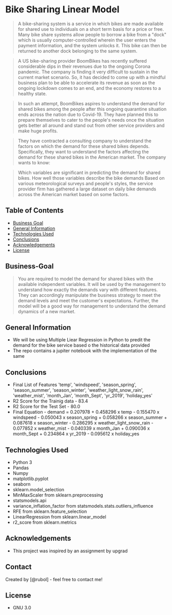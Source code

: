 # Bike Sharing Linear Model
> A bike-sharing system is a service in which bikes are made available for shared use to individuals on a short term basis for a price or free. Many bike share systems allow people to borrow a bike from a "dock" which is usually computer-controlled wherein the user enters the payment information, and the system unlocks it. This bike can then be returned to another dock belonging to the same system.


> A US bike-sharing provider BoomBikes has recently suffered considerable dips in their revenues due to the ongoing Corona pandemic. The company is finding it very difficult to sustain in the current market scenario. So, it has decided to come up with a mindful business plan to be able to accelerate its revenue as soon as the ongoing lockdown comes to an end, and the economy restores to a healthy state. 


> In such an attempt, BoomBikes aspires to understand the demand for shared bikes among the people after this ongoing quarantine situation ends across the nation due to Covid-19. They have planned this to prepare themselves to cater to the people's needs once the situation gets better all around and stand out from other service providers and make huge profits.


> They have contracted a consulting company to understand the factors on which the demand for these shared bikes depends. Specifically, they want to understand the factors affecting the demand for these shared bikes in the American market. The company wants to know:

> Which variables are significant in predicting the demand for shared bikes.
How well those variables describe the bike demands
Based on various meteorological surveys and people's styles, the service provider firm has gathered a large dataset on daily bike demands across the American market based on some factors. 


## Table of Contents
* [Business Goal](#business-goal)
* [General Information](#general-information)
* [Technologies Used](#technologies-used)
* [Conclusions](#conclusions)
* [Acknowledgements](#acknowledgements)
* [License](#license)


<!-- You can include any other section that is pertinent to your problem -->

## Business-Goal

> You are required to model the demand for shared bikes with the available independent variables. It will be used by the management to understand how exactly the demands vary with different features. They can accordingly manipulate the business strategy to meet the demand levels and meet the customer's expectations. Further, the model will be a good way for management to understand the demand dynamics of a new market. 


## General Information 

- We will be using Multiple Liear Regression in Python to predit the demand for the bike service based o the historical data provided
- The repo contains a jupiter notebook with the implementation of the same


## Conclusions
- Final List of Features 'temp', 'windspeed', 'season_spring', 'season_summer',
       'season_winter', 'weather_light_snow_rain', 'weather_mist', 'month_Jan',
       'month_Sept', 'yr_2019', 'holiday_yes'
- R2 Score for the Trainig data - 83.4
- R2 Score for the Test Set - 80.0
- Final Equation - demand = 0.207978 + 0.458296 x temp - 0.155470 x windspeed - 0.050043 x season_spring +  0.058266 x season_summer +  0.087618 x season_winter - 0.286295 x weather_light_snow_rain - 0.077852 x weather_mist - 0.040339 x month_Jan + 0.090036 x month_Sept + 0.234864 x yr_2019 - 0.095612 x holiday_yes

<!-- You don't have to answer all the questions - just the ones relevant to your project. -->


## Technologies Used
- Python 3
- Pandas
- Numpy
- matplotlib.pyplot
- seaborn
- sklearn.model_selection
- MinMaxScaler from sklearn.preprocessing 
- statsmodels.api
- variance_inflation_factor from statsmodels.stats.outliers_influence
- RFE from sklearn.feature_selection
- LinearRegression from sklearn.linear_model
- r2_score from sklearn.metrics

<!-- As the libraries versions keep on changing, it is recommended to mention the version of library used in this project -->

## Acknowledgements
- This project was inspired by an assignment by upgrad


## Contact
Created by [@rubol] - feel free to contact me!


<!-- Optional -->
 ## License

- GNU 3.0 

<!-- You don't have to include all sections - just the one's relevant to your project -->